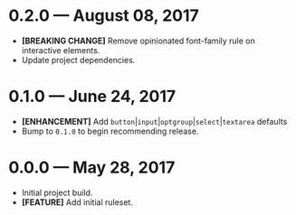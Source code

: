 # 0.2.0 &mdash; August 08, 2017

- **[BREAKING CHANGE]** Remove opinionated font-family rule on interactive elements.
- Update project dependencies.


# 0.1.0 &mdash; June 24, 2017

- **[ENHANCEMENT]** Add `button`|`input`|`optgroup`|`select`|`textarea` defaults
- Bump to `0.1.0` to begin recommending release.


# 0.0.0 &mdash; May 28, 2017

- Initial project build.
- **[FEATURE]** Add initial ruleset.

